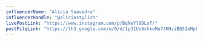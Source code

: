```yaml
---
influencerName: "Alicia Saavedra"
influencerHandle: "@aliciastylish"
livePostLink: "https://www.instagram.com/p/BqNeYl8DLxT/"
postFileLink: "https://lh3.google.com/u/0/d/1pJ1Uu6shkoMu73KHziBQS1eMpLikvem8"
---
```

